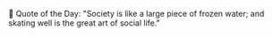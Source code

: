 <!-- start quote -->
💬 Quote of the Day: "Society is like a large piece of frozen water; and skating well is the great art of social life."
<!-- end quote -->